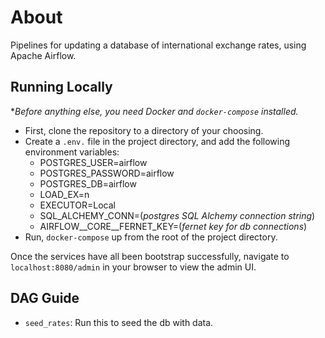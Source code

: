 
# About 

Pipelines for updating a database of international exchange rates, using Apache Airflow.

## Running Locally

**Before anything else, you need Docker and `docker-compose` installed.*

- First, clone the repository to a directory of your choosing.
- Create a `.env.` file in the project directory, and add the following environment variables:
  - POSTGRES_USER=airflow
  - POSTGRES_PASSWORD=airflow
  - POSTGRES_DB=airflow
  - LOAD_EX=n
  - EXECUTOR=Local
  - SQL_ALCHEMY_CONN=(*postgres SQL Alchemy connection string*)
  - AIRFLOW__CORE__FERNET_KEY=(*fernet key for db connections*)
- Run, `docker-compose` up from the root of the project directory.

Once the services have all been bootstrap successfully, navigate to `localhost:8080/admin` in your browser to view the admin UI.

## DAG Guide 

- `seed_rates`: Run this to seed the db with data.